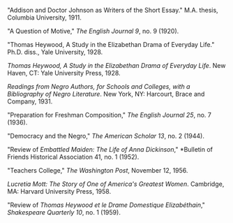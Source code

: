"Addison and Doctor Johnson as Writers of the Short Essay." M.A. thesis, Columbia University, 1911.

"A Question of Motive," *The English Journal 9*, no. 9 (1920).

"Thomas Heywood, A Study in the Elizabethan Drama of Everyday Life." Ph.D. diss., Yale University, 1928.

*Thomas Heywood, A Study in the Elizabethan Drama of Everyday Life*. New Haven, CT: Yale University Press, 1928.

*Readings from Negro Authors, for Schools and Colleges, with a Bibliography of Negro Literature*. New York, NY: Harcourt, Brace and Company, 1931.

"Preparation for Freshman Composition," *The English Journal 25*, no. 7 (1936). 

"Democracy and the Negro," *The American Scholar 13*, no. 2 (1944). 

"Review of *Embattled Maiden: The Life of Anna Dickinson*," *Bulletin of Friends Historical Association 41, no. 1 (1952).

"Teachers College," *The Washington Post*, November 12, 1956.

*Lucretia Mott: The Story of One of America's Greatest Women*. Cambridge, MA: Harvard University Press, 1958.

"Review of *Thomas Heywood et le Drame Domestique Elizabéthain*," *Shakespeare Quarterly 10*, no. 1 (1959). 
